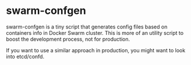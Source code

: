 swarm-confgen
=============

swarm-confgen is a tiny script that generates config files based on containers info in Docker Swarm cluster. This is more of an utility script to boost the development process, not for production.

If you want to use a similar approach in production, you might want to look into etcd/confd.
